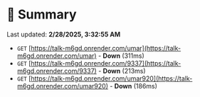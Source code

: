 # 📖 Summary
Last updated: **2/28/2025, 3:32:55 AM**

- `GET` [https://talk-m6gd.onrender.com/umar](https://talk-m6gd.onrender.com/umar) - **Down** (311ms)
- `GET` [https://talk-m6gd.onrender.com/9337](https://talk-m6gd.onrender.com/9337) - **Down** (213ms)
- `GET` [https://talk-m6gd.onrender.com/umar920](https://talk-m6gd.onrender.com/umar920) - **Down** (186ms)
